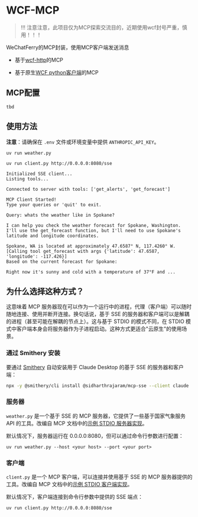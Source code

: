 # WCF-MCP

> !!! 注意注意，此项目仅为MCP探索交流目的，近期使用wcf封号严重，慎用！！！

WeChatFerry的MCP封装，使用MCP客户端发送消息

- 基于[wcf-http](https://github.com/yuxiaoli/wcf-http)的MCP

- 基于原生[WCF python客户端](https://github.com/atorber/WeChatFerryNext/tree/master/clients/python)的MCP

## MCP配置

```
tbd
```

## 使用方法

**注意**：请确保在 `.env` 文件或环境变量中提供 `ANTHROPIC_API_KEY`。

```
uv run weather.py

uv run client.py http://0.0.0.0:8080/sse
```

```
Initialized SSE client...
Listing tools...

Connected to server with tools: ['get_alerts', 'get_forecast']

MCP Client Started!
Type your queries or 'quit' to exit.

Query: whats the weather like in Spokane?

I can help you check the weather forecast for Spokane, Washington. I'll use the get_forecast function, but I'll need to use Spokane's latitude and longitude coordinates.

Spokane, WA is located at approximately 47.6587° N, 117.4260° W.
[Calling tool get_forecast with args {'latitude': 47.6587, 'longitude': -117.426}]
Based on the current forecast for Spokane:

Right now it's sunny and cold with a temperature of 37°F and ...
```

## 为什么选择这种方式？

这意味着 MCP 服务器现在可以作为一个运行中的进程，代理（客户端）可以随时随地连接、使用并断开连接。换句话说，基于 SSE 的服务器和客户端可以是解耦的进程（甚至可能在解耦的节点上）。这与基于 STDIO 的模式不同，在 STDIO 模式中客户端本身会将服务器作为子进程启动。这种方式更适合"云原生"的使用场景。

### 通过 Smithery 安装

要通过 [Smithery](https://smithery.ai/server/@sidharthrajaram/mcp-sse) 自动安装用于 Claude Desktop 的基于 SSE 的服务器和客户端：

```bash
npx -y @smithery/cli install @sidharthrajaram/mcp-sse --client claude
```

### 服务器

`weather.py` 是一个基于 SSE 的 MCP 服务器，它提供了一些基于国家气象服务 API 的工具。改编自 MCP 文档中的[示例 STDIO 服务器实现](https://modelcontextprotocol.io/quickstart/server)。

默认情况下，服务器运行在 0.0.0.0:8080，但可以通过命令行参数进行配置：

```
uv run weather.py --host <your host> --port <your port>
```

### 客户端

`client.py` 是一个 MCP 客户端，可以连接并使用基于 SSE 的 MCP 服务器提供的工具。改编自 MCP 文档中的[示例 STDIO 客户端实现](https://modelcontextprotocol.io/quickstart/client)。

默认情况下，客户端连接到命令行参数中提供的 SSE 端点：

```
uv run client.py http://0.0.0.0:8080/sse
```
